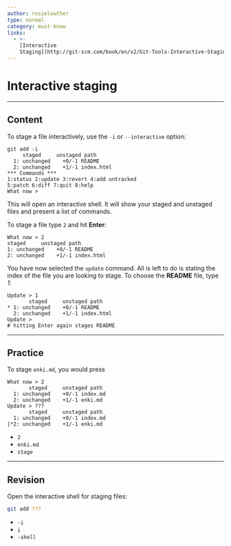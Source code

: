 ```yaml
---
author: rosielowther
type: normal
category: must-know
links:
  - >-
    [Interactive
    Staging](http://git-scm.com/book/en/v2/Git-Tools-Interactive-Staging){documentation}
---
```


# Interactive staging


---

## Content

To stage a file interactively, use the `-i` or `--interactive` option:

```plain-text
git add -i
     staged     unstaged path
  1: unchanged    +0/-1 README
  2: unchanged    +1/-1 index.html
*** Commands ***
1:status 2:update 3:revert 4:add untracked
5:patch 6:diff 7:quit 8:help
What now >
```

This will open an interactive shell. It will show your staged and unstaged files and present a list of commands.

To stage a file type `2` and hit **Enter**:

```plain-text
What now > 2
staged     unstaged path
1: unchanged    +0/-1 README
2: unchanged    +1/-1 index.html
```

You have now selected the `update` command. All is left to do is stating the index of the file you are looking to stage. To choose the **README** file, type *1*:

```plain-text
Update > 1
       staged     unstaged path
* 1: unchanged    +0/-1 README
  2: unchanged    +1/-1 index.html
Update >
# hitting Enter again stages README
```


---

## Practice

To stage `enki.md`, you would press

```plain-text
What now > 2
       staged     unstaged path
  1: unchanged    +0/-1 index.md
  2: unchanged    +1/-1 enki.md
Update > ???
       staged     unstaged path
  1: unchanged    +0/-1 index.md
|*2: unchanged    +1/-1 enki.md
```

- `2`
- `enki.md`
- `stage`


---

## Revision

Open the interactive shell for staging files:

```bash
git add ???
```

- `-i`
- `i`
- `-shell`
 
